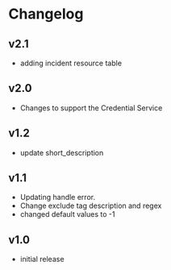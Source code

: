 # Changelog

## v2.1

- adding incident resource table

## v2.0

- Changes to support the Credential Service

## v1.2

- update short_description

## v1.1

- Updating handle error.
- Change exclude tag description and regex
- changed default values to -1

## v1.0

- initial release
